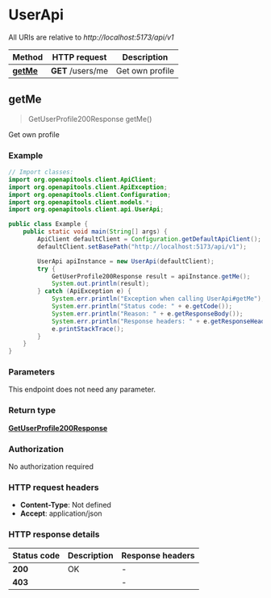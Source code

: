 # UserApi

All URIs are relative to *http://localhost:5173/api/v1*

| Method | HTTP request | Description |
|------------- | ------------- | -------------|
| [**getMe**](UserApi.md#getMe) | **GET** /users/me | Get own profile |



## getMe

> GetUserProfile200Response getMe()

Get own profile

### Example

```java
// Import classes:
import org.openapitools.client.ApiClient;
import org.openapitools.client.ApiException;
import org.openapitools.client.Configuration;
import org.openapitools.client.models.*;
import org.openapitools.client.api.UserApi;

public class Example {
    public static void main(String[] args) {
        ApiClient defaultClient = Configuration.getDefaultApiClient();
        defaultClient.setBasePath("http://localhost:5173/api/v1");

        UserApi apiInstance = new UserApi(defaultClient);
        try {
            GetUserProfile200Response result = apiInstance.getMe();
            System.out.println(result);
        } catch (ApiException e) {
            System.err.println("Exception when calling UserApi#getMe");
            System.err.println("Status code: " + e.getCode());
            System.err.println("Reason: " + e.getResponseBody());
            System.err.println("Response headers: " + e.getResponseHeaders());
            e.printStackTrace();
        }
    }
}
```

### Parameters

This endpoint does not need any parameter.

### Return type

[**GetUserProfile200Response**](GetUserProfile200Response.md)

### Authorization

No authorization required

### HTTP request headers

- **Content-Type**: Not defined
- **Accept**: application/json


### HTTP response details
| Status code | Description | Response headers |
|-------------|-------------|------------------|
| **200** | OK |  -  |
| **403** |  |  -  |

